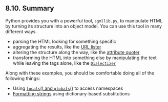 

8.10. Summary
-------------

Python provides you with a powerful tool, `sgmllib.py`, to manipulate
HTML by turning its structure into an object model. You can use this
tool in many different ways.

-   parsing the HTML looking for something specific
-   aggregating the results, like the [URL
    lister](extracting_data.html#dialect.extract.links "Example 8.6. Introducing urllister.py")
-   altering the structure along the way, like the [attribute
    quoter](quoting_attribute_values.html#dialect.quoting.example "Example 8.16. Quoting attribute values")
-   transforming the HTML into something else by manipulating the text
    while leaving the tags alone, like the
    [`Dialectizer`](dialect.html "8.8. Introducing dialect.py")

Along with these examples, you should be comfortable doing all of the
following things:

-   Using [`locals`() and
    `globals`()](locals_and_globals.html "8.5. locals and globals") to
    access namespaces
-   [Formatting
    strings](dictionary_based_string_formatting.html "8.6. Dictionary-based string formatting")
    using dictionary-based substitutions

  

